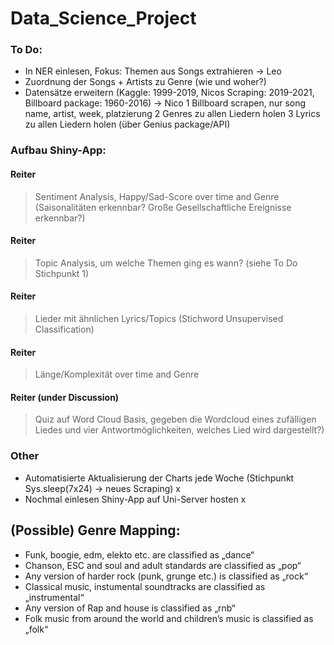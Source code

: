 # Data_Science_Project


### To Do:
- In NER einlesen, Fokus: Themen aus Songs extrahieren      -> Leo
- Zuordnung der Songs + Artists zu Genre (wie und woher?)
- Datensätze erweitern (Kaggle: 1999-2019, Nicos Scraping: 2019-2021, Billboard package: 1960-2016)   -> Nico
1 Billboard scrapen, nur song name, artist, week, platzierung
2 Genres zu allen Liedern holen
3 Lyrics zu allen Liedern holen (über Genius package/API)


### Aufbau Shiny-App:

#### Reiter
> Sentiment Analysis, Happy/Sad-Score over time and Genre (Saisonalitäten erkennbar? Große Gesellschaftliche Ereignisse erkennbar?)

#### Reiter 
> Topic Analysis, um welche Themen ging es wann? (siehe To Do Stichpunkt 1)

#### Reiter 
> Lieder mit ähnlichen Lyrics/Topics (Stichword Unsupervised Classification)

#### Reiter 
> Länge/Komplexität over time and Genre

#### Reiter (under Discussion)
> Quiz auf Word Cloud Basis, gegeben die Wordcloud eines zufälligen Liedes und vier Antwortmöglichkeiten, welches Lied wird dargestellt?)




### Other

- Automatisierte Aktualisierung der Charts jede Woche (Stichpunkt Sys.sleep(7x24) -> neues Scraping) x
- Nochmal einlesen Shiny-App auf Uni-Server hosten x



## (Possible) Genre Mapping:
-	Funk, boogie, edm, elekto etc. are classified as „dance“
-	Chanson, ESC and soul and adult standards are classified as „pop“
-	Any version of harder rock (punk, grunge etc.) is classified as „rock“
-	Classical music, instumental soundtracks are classified as  „instrumental“
-	Any version of Rap and house is classified as „rnb“
-	Folk music from around the world and children’s music is classified as „folk“


